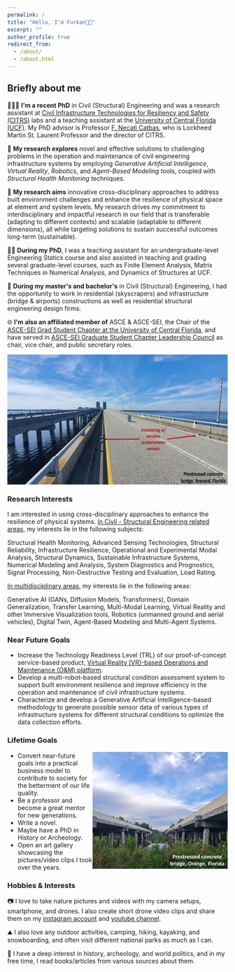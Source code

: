 ```yaml
---
permalink: /
title: "Hello, I'm Furkan👋🏼"
excerpt: ""
author_profile: true
redirect_from: 
  - /about/
  - /about.html
---
```


## Briefly about me
👨🏻‍💻 **I'm a recent PhD** in Civil (Structural) Engineering and was a research assistant at [Civil Infrastructure Technologies for Resiliency and Safety (CITRS)](https://www.cece.ucf.edu/citrs/) labs and a teaching assistant at the [University of Central Florida (UCF)](https://www.ucf.edu/). My PhD advisor is Professor [F. Necati Catbas](https://www.cece.ucf.edu/catbas/), who is Lockheed Martin St. Laurent Professor and the director of CITRS.

📖 **My research explores** novel and effective solutions to challenging problems in the operation and maintenance of civil engineering infrastructure systems by employing *Generative Artificial Intelligence*, *Virtual Reality*, *Robotics*, and *Agent-Based Modeling* tools, coupled with *Structural Health Monitoring* techniques.

🎯 **My research aims** innovative cross-disciplinary approaches to address built environment challenges and enhance the resilience of physical space at element and system levels. My research drives my commitment to interdisciplinary and impactful research in our field that is transferable (adapting to different contexts) and scalable (adaptable to different dimensions), all while targeting solutions to sustain successful outcomes long-term (sustainable). 

👨‍🏫 **During my PhD**, I was a teaching assistant for an undergraduate-level Engineering Statics course and also assisted in teaching and grading several graduate-level courses, such as Finite Element Analysis, Matrix Techniques in Numerical Analysis, and Dynamics of Structures at UCF.

👷 **During my master's and bachelor's** in Civil (Structural) Engineering, I had the opportunity to work in residential (skyscrapers) and infrastructure (bridge & airports) constructions as well as residential structural engineering design firms.

🌐 **I'm also an affiliated member of** ASCE & ASCE-SEI, the Chair of the [ASCE-SEI Grad Student Chapter at the University of Central Florida](https://www.linkedin.com/company/sei-ucf/?viewAsMember=true), and have served in [ASCE-SEI Graduate Student Chapter Leadership Council](https://www.asce.org/communities/institutes-and-technical-groups/structural-engineering-institute/local-chapters) as chair, vice chair, and public secretary roles.

<img align="center" width="628" height="297" src="/images/bridge 2.jpg">

### Research Interests
I am interested in using cross-disciplinary approaches to enhance the resilience of physical systems. <ins>In Civil - Structural Engineering related areas</ins>, my interests lie in the following subjects:

Structural Health Monitoring, Advanced Sensing Technologies, Structural Reliability, Infrastructure Resilience, Operational and Experimental Modal Analysis, Structural Dynamics, Sustainable Infrastructure Systems, Numerical Modeling and Analysis, System Diagnostics and Prognostics, Signal Processing, Non-Destructive Testing and Evaluation, Load Rating.

<ins>In multidisciplinary areas</ins>, my interests lie in the following areas:

Generative AI (GANs, Diffusion Models, Transformers), Domain Generalization, Transfer Learning, Multi-Modal Learning, Virtual Reality and other Immersive Visualization tools, Robotics (unmanned ground and aerial vehicles), Digital Twin, Agent-Based Modeling and Multi-Agent Systems.


### Near Future Goals
- Increase the Technology Readiness Level (TRL) of our proof-of-concept service-based product, [Virtual Reality (VR)-based Operations and Maintenance (O&M) platform](https://www.youtube.com/watch?v=-pPy4M9qqi8).
- Develop a multi-robot-based structural condition assessment system to support built environment resilience and improve efficiency in the operation and maintenance of civil infrastructure systems.
- Characterize and develop a Generative Artificial Intelligence-based methodology to generate possible sensor data of various types of infrastructure systems for different structural conditions to optimize the data collection efforts.

### Lifetime Goals
<img align="right" width="309" height="267" src="/images/bridge.jpg">

- Convert near-future goals into a practical business model to contribute to society for the betterment of our life quality.
- Be a professor and become a great mentor for new generations.  
- Write a novel.
- Maybe have a PhD in History or Archeology.
- Open an art gallery showcasing the pictures/video clips I took over the years.

### Hobbies & Interests
📷 I love to take nature pictures and videos with my camera setups, smartphone, and drones. I also create short drone video clips and share them on my [instagram account](https://www.instagram.com/furkanllci/) and [youtube channel](https://www.youtube.com/@fllci).

⛰️ I also love any outdoor activities, camping, hiking, kayaking, and snowboarding, and often visit different national parks as much as I can.

📘 I have a deep interest in history, archeology, and world politics, and in my free time, I read books/articles from various sources about them. 




<script type='text/javascript' id='clustrmaps' src='//cdn.clustrmaps.com/map_v2.js?cl=080808&w=720&t=m&d=bBHuA1jde18YBbI-xmRNaOPUXMSCxqh1Bm8t6oOMCVg&co=ffffff&cmo=3acc3a&cmn=ff5353&ct=808080'></script>

